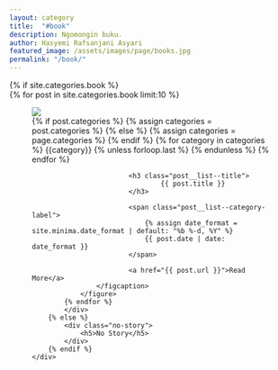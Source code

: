 ```yaml
---
layout: category
title:  "#book"
description: Ngomongin buku.
author: Hasyemi Rafsanjani Asyari
featured_image: /assets/images/page/books.jpg
permalink: "/book/"
---
```


<div class="container__category">      
		{% if site.categories.book %}
			<div class="post__list post__list--grid">      
			{% for post in site.categories.book limit:10 %}    
			<figure class="post__list--item">
				<img data-object-fit class="post__list--image" src="{{ post.featured_image }}">
					<figcaption class="post__list--text">                                                 
							{% if post.categories %}
								{% assign categories = post.categories %}
							{% else %}
								{% assign categories = page.categories %}
							{% endif %}
							{% for category in categories %}
							<span class="post__list--category-label">
								<!-- <a href="/categories/#{{category|slugize}}"> -->
									{{category}}
								<!-- </a> -->
							</span>
							{% unless forloop.last %}&nbsp;{% endunless %}
							{% endfor %}  

							<h3 class="post__list--title">                              
									{{ post.title }}                              
							</h3>
							
							<span class="post__list--category-label">
								{% assign date_format = site.minima.date_format | default: "%b %-d, %Y" %}
								{{ post.date | date: date_format }}
							</span>

							<a href="{{ post.url }}">Read More</a>                      
					</figcaption>                                                                 
				</figure>                    
			{% endfor %}
			</div>
		{% else %}
			<div class="no-story">
				<h5>No Story</h5>
			</div>	    	
		{% endif %}       	    
	</div>      
